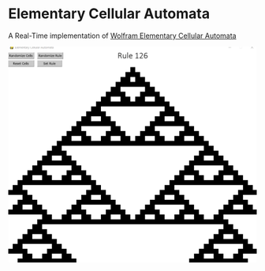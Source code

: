 # Elementary Cellular Automata

A Real-Time implementation of [Wolfram Elementary Cellular Automata](https://mathworld.wolfram.com/ElementaryCellularAutomaton.html)


![Cellular Automata Display](./Images/CellularAutomataShowcase.gif)